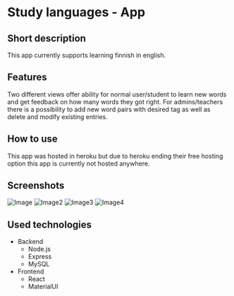 # Study languages - App

## Short description

This app currently supports learning finnish in english. 

## Features

Two different views offer ability for normal user/student to learn new words and get feedback on how many words they got right. For admins/teachers there is a possibility to add new word pairs with desired tag as well as delete and modify existing entries.

## How to use

This app was hosted in heroku but due to heroku ending their free hosting option this app is currently not hosted anywhere.

## Screenshots

![Image](https://user-images.githubusercontent.com/77538238/166107716-3d4a1c96-d7d9-48ae-b94d-072cfda8ce52.png)
![Image2](https://user-images.githubusercontent.com/77538238/166107746-5ec10c62-c4e4-47d5-8691-c799fef8d243.png)
![Image3](https://user-images.githubusercontent.com/77538238/166107749-c5b49459-b2d4-4d5e-836d-ddea7c5a252c.png)
![Image4](https://user-images.githubusercontent.com/77538238/166107772-067e6f3e-dde2-4618-949c-902f0af6221f.png)


## Used technologies

- Backend
  - Node.js
  - Express
  - MySQL
- Frontend
  - React
  - MaterialUI
